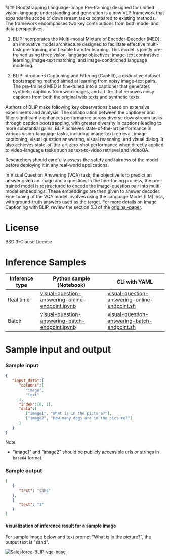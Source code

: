 `BLIP` (Bootstrapping Language-Image Pre-training) designed for unified vision-language understanding and generation is a new VLP framework that expands the scope of downstream tasks compared to existing methods. The framework encompasses two key contributions from both model and data perspectives.

1. BLIP incorporates the Multi-modal Mixture of Encoder-Decoder (MED), an innovative model architecture designed to facilitate effective multi-task pre-training and flexible transfer learning. This model is jointly pre-trained using three vision-language objectives: image-text contrastive learning, image-text matching, and image-conditioned language modeling.

2. BLIP introduces Captioning and Filtering (CapFilt), a distinctive dataset bootstrapping method aimed at learning from noisy image-text pairs. The pre-trained MED is fine-tuned into a captioner that generates synthetic captions from web images, and a filter that removes noisy captions from both the original web texts and synthetic texts.

Authors of BLIP make following key observations based on extensive experiments and analysis. The collaboration between the captioner and filter significantly enhances performance across diverse downstream tasks through caption bootstrapping, with greater diversity in captions leading to more substantial gains. BLIP achieves  state-of-the-art performance in various vision-language tasks, including image-text retrieval, image captioning, visual question answering, visual reasoning, and visual dialog. It also achieves state-of-the-art zero-shot performance when directly applied to video-language tasks such as text-to-video retrieval and videoQA.

Researchers should carefully assess the safety and fairness of the model before deploying it in any real-world applications.

In Visual Question Answering (VQA) task, the objective is to predict an answer given an image and a question. In the fine-tuning process, the pre-trained model is restructured to encode the image-question pair into multi-modal embeddings. These embeddings are then given to answer decoder. Fine-tuning of the VQA model involves using the Language Model (LM) loss, with ground-truth answers used as the target. For more details on Image Captioning with BLIP, review the section 5.3 of the <a href='https://arxiv.org/abs/2201.12086' target='_blank'>original-paper</a>.

# License

BSD 3-Clause License

# Inference Samples

Inference type|Python sample (Notebook)|CLI with YAML
|--|--|--|
Real time|<a href='https://aka.ms/azureml-infer-online-sdk-blip-vqa' target='_blank'>visual-question-answering-online-endpoint.ipynb</a>|<a href='https://aka.ms/azureml-infer-online-cli-blip-vqa' target='_blank'>visual-question-answering-online-endpoint.sh</a>
Batch |<a href='https://aka.ms/azureml-infer-batch-sdk-blip-vqa' target='_blank'>visual-question-answering-batch-endpoint.ipynb</a>|<a href='https://aka.ms/azureml-infer-batch-cli-blip-vqa' target='_blank'>visual-question-answering-batch-endpoint.sh</a>

# Sample input and output

### Sample input

```json
{
   "input_data":{
      "columns":[
         "image",
         "text"
      ],
      "index":[0, 1],
      "data":[
         ["image1", "What is in the picture?"],
         ["image2", "How many dogs are in the picture?"]
      ]
   }
}
```
Note:
- "image1" and "image2" should be publicly accessible urls or strings in `base64` format.

### Sample output

```json
[
   {
      "text": "sand"
   },
   {
      "text": "1"
   }
]
```

#### Visualization of inference result for a sample image

For sample image below and text prompt "What is in the picture?", the output text is "sand".

<img src="https://automlcesdkdataresources.blob.core.windows.net/finetuning-image-models/images/Model_Result_Visualizations(Do_not_delete)/output_blip_vqa_base.png" alt="Salesforce-BLIP-vqa-base">